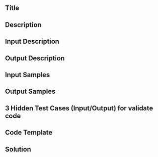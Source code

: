 ## Title


## Description


## Input Description


## Output Description


## Input Samples


## Output Samples


## 3 Hidden Test Cases (Input/Output) for validate code


## Code Template


## Solution
